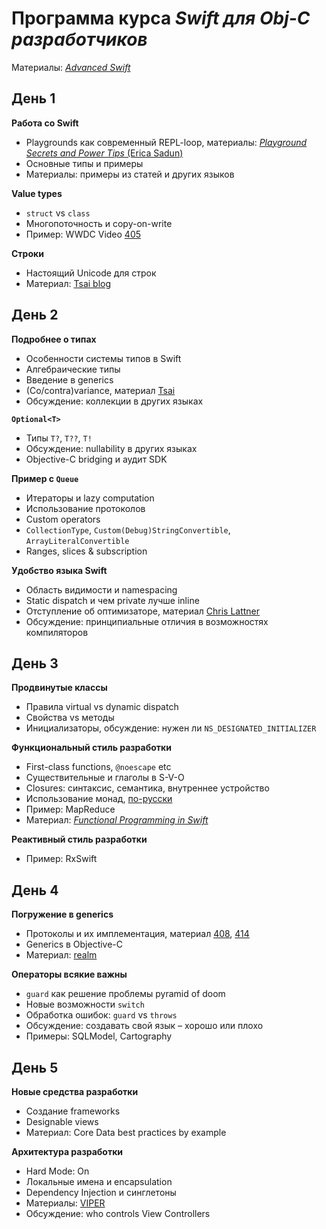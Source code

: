 # Программа курса *Swift для Obj-C разработчиков*

Материалы: *[Advanced Swift](https://www.objc.io/books/advanced-swift/)*

## День 1

**Работа со Swift**
 
* Playgrounds как современный REPL-loop, материалы: [*Playground Secrets and Power Tips* (Erica Sadun)](https://leanpub.com/playgroundsecretsandpowertips)
* Основные типы и примеры
* Материалы: примеры из статей и других языков

**Value types**

* `struct` vs `class`
* Многопоточность и copy-on-write
* Пример: WWDC Video [405](https://developer.apple.com/videos/play/wwdc2015-405/)

**Строки**

* Настоящий Unicode для строк
* Материал: [Tsai blog](https://www.mikeash.com/pyblog/friday-qa-2015-11-06-why-is-swifts-string-api-so-hard.html)

## День 2

**Подробнее о типах**

* Особенности системы типов в Swift
* Алгебраические типы
* Введение в generics 
* (Co/contra)variance, материал [Tsai](http://mjtsai.com/blog/2015/11/29/covariance-and-contravariance/)
* Обсуждение: коллекции в других языках

**`Optional<T>`**

* Типы `T?`, `T??`, `T!`
* Обсуждение: nullability в других языках
* Objective-C bridging и аудит SDK

**Пример с `Queue`**

* Итераторы и lazy computation
* Использование протоколов
* Custom operators
* `CollectionType`, `Custom(Debug)StringConvertible`, `ArrayLiteralConvertible`
* Ranges, slices & subscription

**Удобство языка Swift**

* Область видимости и namespacing
* Static dispatch и чем private лучше inline
* Отступление об оптимизаторе, материал [Chris Lattner](http://blog.llvm.org/2011/05/what-every-c-programmer-should-know.html)
* Обсуждение: принципиальные отличия в возможностях компиляторов 

## День 3

**Продвинутые классы**

* Правила virtual vs dynamic dispatch
* Свойства vs методы
* Инициализаторы, обсуждение: нужен ли `NS_DESIGNATED_INITIALIZER`

**Функциональный стиль разработки**

* First-class functions, `@noescape` etc
* Существительные и глаголы в S-V-O
* Closures: синтаксис, семантика, внутреннее устройство
* Использование монад, [по-русски](http://habrahabr.ru/post/272115/)
* Пример: MapReduce
* Материал: *[Functional Programming in Swift](https://www.objc.io/books/fpinswift/)*

**Реактивный стиль разработки**

* Пример: RxSwift


## День 4

**Погружение в generics**

* Протоколы и их имплементация, материал [408](https://developer.apple.com/videos/play/wwdc2015-408/), [414](https://developer.apple.com/videos/play/wwdc2015-414/)
* Generics в Objective-C
* Материал: [realm](https://realm.io/news/pragma-chris-eidhof-swift-c/)

**Операторы всякие важны**

* `guard` как решение проблемы pyramid of doom
* Новые возможности `switch`
* Обработка ошибок: `guard` vs `throws`
* Обсуждение: создавать свой язык – хорошо или плохо
* Примеры: SQLModel, Cartography


## День 5

**Новые средства разработки**

* Создание frameworks
* Designable views
* Материал: Core Data best practices by example

**Архитектура разработки**

* Hard Mode: On
* Локальные имена и encapsulation
* Dependency Injection и синглетоны
* Материалы: [VIPER](https://www.objc.io/issues/13-architecture/viper/)
* Обсуждение: who controls View Controllers

